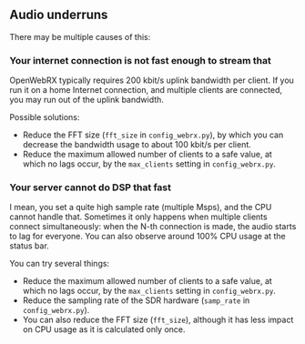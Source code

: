 ## Audio underruns

There may be multiple causes of this:

### Your internet connection is not fast enough to stream that

OpenWebRX typically requires 200 kbit/s uplink bandwidth per client. If you run it on a home Internet connection, and multiple clients are connected, you may run out of the uplink bandwidth. 

Possible solutions:
  * Reduce the FFT size (`fft_size` in `config_webrx.py`), by which you can decrease the bandwidth usage to about 100 kbit/s per client.
  * Reduce the maximum allowed number of clients to a safe value, at which no lags occur, by the `max_clients` setting in `config_webrx.py`.

### Your server cannot do DSP that fast 

I mean, you set a quite high sample rate (multiple Msps), and the CPU cannot handle that.
Sometimes it only happens when multiple clients connect simultaneously: when the N-th connection is made, the audio starts to lag for everyone. You can also observe around 100% CPU usage at the status bar.

You can try several things:
  * Reduce the maximum allowed number of clients to a safe value, at which no lags occur, by the  `max_clients` setting in `config_webrx.py`.
  * Reduce the sampling rate of the SDR hardware (`samp_rate` in `config_webrx.py`).
  * You can also reduce the FFT size (`fft_size`), although it has less impact on CPU usage as it is calculated only once.


